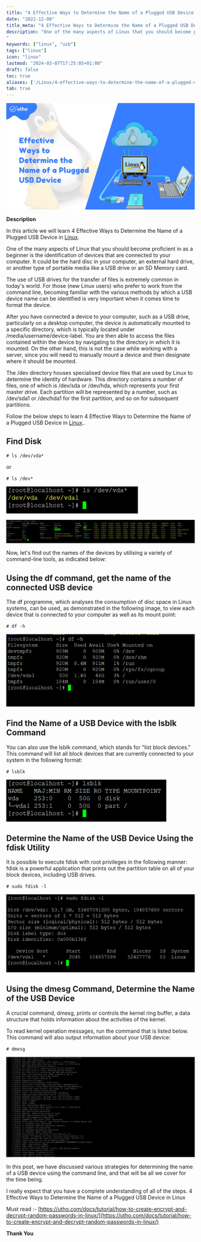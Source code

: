 ```yaml
---
title: "4 Effective Ways to Determine the Name of a Plugged USB Device in Linux"
date: "2022-12-08"
title_meta: "4 Effective Ways to Determine the Name of a Plugged USB Device in Linux"
description: "One of the many aspects of Linux that you should become proficient in as a beginner is the identification of devices that are connected to your computer. It could be the hard disc in your computer, an external hard drive, or another type of portable media like a USB drive or an SD Memory card.
"
keywords: ["linux", "usb"]
tags: ["linux"]
icon: "linux"
lastmod: "2024-03-07T17:25:05+01:00"
draft: false
toc: true
aliases: ['/Linux/4-effective-ways-to-determine-the-name-of-a-plugged-usb-device-in-linux']
tab: true
---
```


![](images/4-Effective-Ways-to-Determine-the-Name-of-a-Plugged-USB-Device-in-Linux_utho.jpg)

**Description**

In this article we will learn 4 Effective Ways to Determine the Name of a Plugged USB Device in [Linux](https://utho.com/docs/tutorial/how-to-create-encrypt-and-decrypt-random-passwords-in-linux/).

One of the many aspects of Linux that you should become proficient in as a beginner is the identification of devices that are connected to your computer. It could be the hard disc in your computer, an external hard drive, or another type of portable media like a USB drive or an SD Memory card.

The use of USB drives for the transfer of files is extremely common in today's world. For those (new Linux users) who prefer to work from the command line, becoming familiar with the various methods by which a USB device name can be identified is very important when it comes time to format the device.

After you have connected a device to your computer, such as a USB drive, particularly on a desktop computer, the device is automatically mounted to a specific directory, which is typically located under /media/username/device-label. You are then able to access the files contained within the device by navigating to the directory in which it is mounted. On the other hand, this is not the case while working with a server, since you will need to manually mount a device and then designate where it should be mounted.

The /dev directory houses specialised device files that are used by Linux to determine the identity of hardware. This directory contains a number of files, one of which is /dev/sda or /dev/hda, which represents your first master drive. Each partition will be represented by a number, such as /dev/sda1 or /dev/hda1 for the first partition, and so on for subsequent partitions.

Follow the below steps to learn 4 Effective Ways to Determine the Name of a Plugged USB Device in [Linux](https://en.wikipedia.org/wiki/Linux)..

## Find Disk

```
# ls /dev/vda*
```

or

```
# ls /dev* 
```

![](images/image-444.png)

![output](images/image-445-1024x126.png)

Now, let's find out the names of the devices by utilising a variety of command-line tools, as indicated below:

## Using the df command, get the name of the connected USB device

The df programme, which analyses the consumption of disc space in Linux systems, can be used, as demonstrated in the following image, to view each device that is connected to your computer as well as its mount point:

```
# df -h 
```

![output](images/image-446.png)

## Find the Name of a USB Device with the lsblk Command

You can also use the lsblk command, which stands for "list block devices." This command will list all block devices that are currently connected to your system in the following format:

```
# lsblk 
```

![output](images/image-447.png)

## Determine the Name of the USB Device Using the fdisk Utility

It is possible to execute fdisk with root privileges in the following manner: fdisk is a powerful application that prints out the partition table on all of your block devices, including USB drives.

```
# sudo fdisk -l 
```

![output](images/image-448.png)

## Using the dmesg Command, Determine the Name of the USB Device

A crucial command, dmesg, prints or controls the kernel ring buffer, a data structure that holds information about the activities of the kernel.

To read kernel operation messages, run the command that is listed below. This command will also output information about your USB device:

```
# dmesg 
```

![output](images/image-449-1024x544.png)

In this post, we have discussed various strategies for determining the name of a USB device using the command line, and that will be all we cover for the time being.

I really expect that you have a complete understanding of all of the steps. 4 Effective Ways to Determine the Name of a Plugged USB Device in Linux

Must read :- [https://utho.com/docs/tutorial/how-to-create-encrypt-and-decrypt-random-passwords-in-linux/](https://utho.com/docs/tutorial/how-to-create-encrypt-and-decrypt-random-passwords-in-linux/)

**Thank You**
